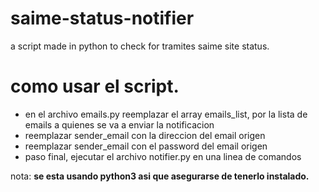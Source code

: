 # saime-status-notifier
a script made in python to check for tramites saime site status.


# como usar el script.

   - en el archivo emails.py reemplazar el array emails_list, por la lista de emails a quienes se va a enviar la notificacion
   - reemplazar sender_email con la direccion del email origen
   - reemplazar sender_email con el password del email origen
   - paso final, ejecutar el archivo notifier.py en una linea de comandos
  
nota: **se esta usando python3 asi que asegurarse de tenerlo instalado.**

